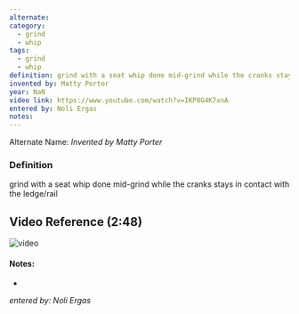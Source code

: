 ```yaml
---
alternate: 
category:
  - grind
  - whip
tags:
  - grind
  - whip
definition: grind with a seat whip done mid-grind while the cranks stays in contact with the ledge/rail
invented by: Matty Porter
year: NaN
video link: https://www.youtube.com/watch?v=IKP8G4K7xnA
entered by: Noli Ergas
notes: 
---
```

Alternate Name: 
*Invented by Matty Porter*

### Definition
grind with a seat whip done mid-grind while the cranks stays in contact with the ledge/rail

## Video Reference (2:48)
![video](https://www.youtube.com/watch?v=IKP8G4K7xnA)

#### Notes:
- 
*entered by: Noli Ergas*
